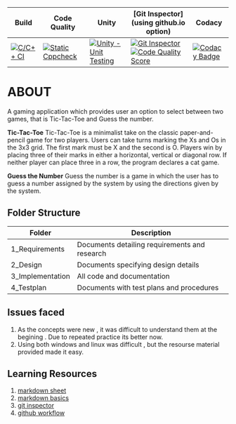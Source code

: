 Build | Code Quality | Unity | [Git Inspector](using github.io option)| Codacy
------|----------|-------|-------------- | ------|
[![C/C++ CI](https://github.com/256653/LnT_MiniProject/actions/workflows/c-cpp.yml/badge.svg)](https://github.com/256653/LnT_MiniProject/actions/workflows/c-cpp.yml) | [![Static Cppcheck](https://github.com/256653/LnT_MiniProject/actions/workflows/cppcheck.yml/badge.svg)](https://github.com/256653/LnT_MiniProject/actions/workflows/cppcheck.yml)| [![Unity - Unit Testing](https://github.com/256653/LnT_MiniProject/actions/workflows/unity.yml/badge.svg)](https://github.com/256653/LnT_MiniProject/actions/workflows/unity.yml)| [![Git Inspector](https://github.com/256653/LnT_MiniProject/actions/workflows/gitinspector.yml/badge.svg)![Code Quality Score](https://www.code-inspector.com/project/21332/score/svg)](https://github.com/256653/LnT_MiniProject/actions/workflows/gitinspector.yml) | [![Codacy Badge](https://app.codacy.com/project/badge/Grade/772e8d6d7ac84c09a9ec92b3b8d43a7f)](https://www.codacy.com/gh/256653/LnT_MiniProject/dashboard?utm_source=github.com&amp;utm_medium=referral&amp;utm_content=256653/LnT_MiniProject&amp;utm_campaign=Badge_Grade)

# ABOUT
A gaming application which provides user an option to select between two games, that is Tic-Tac-Toe and Guess the number.

**Tic-Tac-Toe**
Tic-Tac-Toe  is a minimalist take on the classic paper-and-pencil game for two players. Users can take turns marking the Xs and Os in the 3x3 grid. The first mark must be X and the second is O. Players win by placing three of their marks in either a horizontal, vertical or diagonal row. If neither player can place three in a row, the program declares a cat game.

**Guess the Number**
Guess the number is a game in which the user has to guess a number assigned by the system by using the directions given by the system.

## Folder Structure

| Folder | Description |
| ---- | ---- |
| 1_Requirements |Documents detailing requirements and research|
|2_Design|Documents specifying design details|
|3_Implementation|All code and documentation|
|4_Testplan|Documents with test plans and procedures|

## Issues faced

1. As the concepts were new , it was difficult to understand them at the begining . Due to repeated practice its better now.
2. Using both windows and linux was difficult , but the resourse material provided made it easy.

## Learning Resources

1. [markdown sheet](https://github.com/adam-p/markdown-here/wiki/Markdown-Cheatsheet)
2. [markdown basics](https://guides.github.com/features/mastering-markdown/)
3. [git inspector](https://github.com/ejwa/gitinspector)
4. [github workflow](https://docs.github.com/en/actions/learn-github-action)
